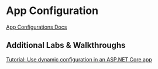 # App Configuration

[App Configurations Docs](https://docs.microsoft.com/en-us/azure/azure-app-configuration/)


## Additional Labs & Walkthroughs

[Tutorial: Use dynamic configuration in an ASP.NET Core app](https://docs.microsoft.com/en-us/azure/azure-app-configuration/enable-dynamic-configuration-aspnet-core?tabs=core2x)

